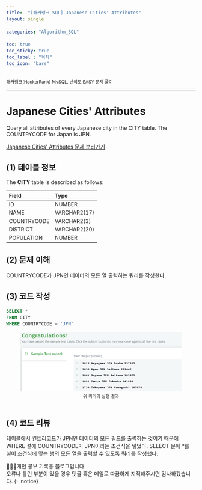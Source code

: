 ```yaml
---
title:  "[해커랭크 SQL] Japanese Cities' Attributes"
layout: single

categories: "Algorithm_SQL"

toc: true
toc_sticky: true
toc_label : "목차"
toc_icon: "bars"
---
```


<small>해커랭크(HackerRank) MySQL, 난이도 EASY 문제 풀이</small>

***

# Japanese Cities' Attributes
Query all attributes of every Japanese city in the CITY table. The COUNTRYCODE for Japan is JPN.

[Japanese Cities' Attributes 문제 보러가기](https://www.hackerrank.com/challenges/japanese-cities-attributes/problem?isFullScreen=true)

## (1) 테이블 정보
The **CITY** table is described as follows:

|Field|Type|
|:----|:---|
|ID| NUMBER|
|NAME| VARCHAR2(17)|
|COUNTRYCODE| VARCHAR2(3)|
|DISTRICT| VARCHAR2(20)|
|POPULATION |NUMBER|

## (2) 문제 이해
COUNTRYCODE가 JPN인 데이터의 모든 열 출력하는 쿼리를 작성한다.

## (3) 코드 작성
```sql
SELECT *
FROM CITY
WHERE COUNTRYCODE = 'JPN'
```

<div style="text-align : center;">
<img src="/assets/images/sql/hackerrank/hackerrank_mysql_3.png" width="85%">
</div>
<center><small>위 쿼리의 실행 결과</small></center>

<br>

## (4) 코드 리뷰
테이블에서 컨트리코드가 JPN인 데이터의 모든 필드를 출력하는 것이기 때문에 WHERE 절에 COUNTRYCODE가 JPN이라는 조건식을 넣었다. SELECT 문에 *를 넣어 조건식에 맞는 행의 모든 열을 출력할 수 있도록 쿼리를 작성했다.

👩🏻‍💻개인 공부 기록용 블로그입니다
<br>오류나 틀린 부분이 있을 경우 댓글 혹은 메일로 따끔하게 지적해주시면 감사하겠습니다.
{: .notice}